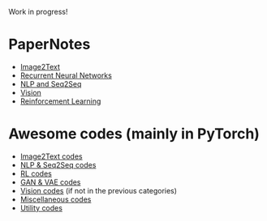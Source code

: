 Work in progress!

# PaperNotes

- [Image2Text](https://rawgit.com/elbayadm/PaperNotes/master/notes/im2text/im2text.html)
- [Recurrent Neural Networks](https://rawgit.com/elbayadm/PaperNotes/master/notes/rnn/rnn.html)
- [NLP and Seq2Seq](https://rawgit.com/elbayadm/PaperNotes/master/notes/nlp/nlp.html)
- [Vision](https://rawgit.com/elbayadm/PaperNotes/master/notes/vision/vision.html)
- [Reinforcement Learning](https://rawgit.com/elbayadm/PaperNotes/master/notes/rl/rl.html)

# Awesome codes (mainly in PyTorch)
- [Image2Text codes](https://rawgit.com/elbayadm/PaperNotes/master/codes/image-text.html)
- [NLP & Seq2Seq codes](https://rawgit.com/elbayadm/PaperNotes/master/codes/nlp-seq.html)
- [RL codes](https://rawgit.com/elbayadm/PaperNotes/master/codes/rl.html)
- [GAN & VAE codes](https://rawgit.com/elbayadm/PaperNotes/master/codes/gan.html)
- [Vision codes](https://rawgit.com/elbayadm/PaperNotes/master/codes/vision.html) (if not in the previous categories)
- [Miscellaneous codes](https://rawgit.com/elbayadm/PaperNotes/master/codes/misc.html)
- [Utility codes](https://rawgit.com/elbayadm/PaperNotes/master/codes/utils.html)

